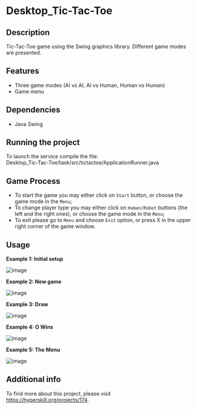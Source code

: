 # Desktop_Tic-Tac-Toe
## Description
Tic-Tac-Toe game using the Swing graphics library. Different game modes are presented.
## Features
- Three game modes (AI vs AI, AI vs Human, Human vs Human)
- Game menu
## Dependencies
- Java Swing
## Running the project
To launch the service compile the file:  
Desktop_Tic-Tac-Toe/task/src/tictactoe/ApplicationRunner.java
## Game Process 
- To start the game you may either click on ```Start``` button, or choose the game mode in the ```Menu```;
- To change player type you may either click on ```Human/Robot``` buttons (the left and the right ones), or choose the game mode in the ```Menu```;
- To exit please go to ```Menu``` and choose ```Exit``` option, or press X in the upper right corner of the game window. 
## Usage
**Example 1: Initial setup** 

![image](https://user-images.githubusercontent.com/106676944/209929409-ac32fc6b-3c04-4da3-bae6-d8addd622ee6.png)

**Example 2: New game**

![image](https://user-images.githubusercontent.com/106676944/209929487-78665cf2-894b-4be8-bc4d-69d3efe1c1b2.png)

**Example 3: Draw**

![image](https://user-images.githubusercontent.com/106676944/209929650-050d6d8f-4e9a-446b-8bba-513a53a18dbf.png)

**Example 4: O Wins**

![image](https://user-images.githubusercontent.com/106676944/209929747-8a11406e-8c1b-4b60-a910-bbdc4ac71360.png)

**Example 5: The Menu**

![image](https://user-images.githubusercontent.com/106676944/209929871-098edcf1-c1c3-4efb-9eb6-d3d9e8f6969f.png)

## Additional info
To find more about this project, please visit https://hyperskill.org/projects/174.


